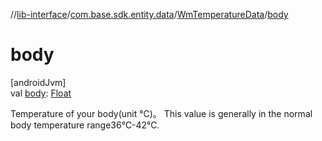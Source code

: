//[lib-interface](../../../index.md)/[com.base.sdk.entity.data](../index.md)/[WmTemperatureData](index.md)/[body](body.md)

# body

[androidJvm]\
val [body](body.md): [Float](https://kotlinlang.org/api/latest/jvm/stdlib/kotlin/-float/index.html)

Temperature of your body(unit ℃)。 This value is generally in the normal body temperature range36℃-42℃.
